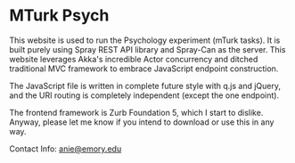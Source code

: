 MTurk Psych
==========

This website is used to run the Psychology experiment (mTurk tasks). It is built purely using Spray REST API library and Spray-Can as the server. This website leverages Akka's incredible Actor concurrency and ditched traditional MVC framework to embrace JavaScript endpoint construction.

The JavaScript file is written in complete future style with q.js and jQuery, and the URI routing is completely independent (except the one endpoint).

The frontend framework is Zurb Foundation 5, which I start to dislike. Anyway, please let me know if you intend to download or use this in any way.

Contact Info: anie@emory.edu
